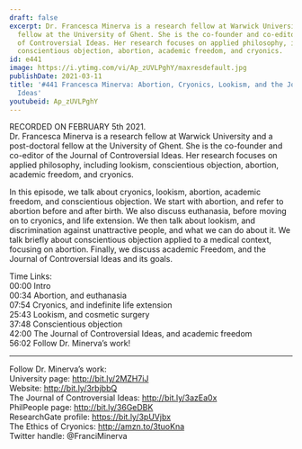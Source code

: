 ```yaml
---
draft: false
excerpt: Dr. Francesca Minerva is a research fellow at Warwick University and a post-doctoral
  fellow at the University of Ghent. She is the co-founder and co-editor of the Journal
  of Controversial Ideas. Her research focuses on applied philosophy, including lookism,
  conscientious objection, abortion, academic freedom, and cryonics.
id: e441
image: https://i.ytimg.com/vi/Ap_zUVLPghY/maxresdefault.jpg
publishDate: 2021-03-11
title: '#441 Francesca Minerva: Abortion, Cryonics, Lookism, and the Journal of Controversial
  Ideas'
youtubeid: Ap_zUVLPghY
---
```

RECORDED ON FEBRUARY 5th 2021.  
Dr. Francesca Minerva is a research fellow at Warwick University and a post-doctoral fellow at the University of Ghent. She is the co-founder and co-editor of the Journal of Controversial Ideas. Her research focuses on applied philosophy, including lookism, conscientious objection, abortion, academic freedom, and cryonics.

In this episode, we talk about cryonics, lookism, abortion, academic freedom, and conscientious objection. We start with abortion, and refer to abortion before and after birth. We also discuss euthanasia, before moving on to cryonics, and life extension. We then talk about lookism, and discrimination against unattractive people, and what we can do about it. We talk briefly about conscientious objection applied to a medical context, focusing on abortion. Finally, we discuss academic Freedom, and the Journal of Controversial Ideas and its goals. 

Time Links:  
00:00 Intro  
00:34  Abortion, and euthanasia  
07:54  Cryonics, and indefinite life extension  
25:43  Lookism, and cosmetic surgery  
37:48  Conscientious objection  
42:00  The Journal of Controversial Ideas, and academic freedom  
56:02  Follow Dr. Minerva’s work!

---

Follow Dr. Minerva’s work:  
University page: http://bit.ly/2MZH7iJ  
Website: http://bit.ly/3rbjbbQ  
The Journal of Controversial Ideas: http://bit.ly/3azEa0x  
PhilPeople page: http://bit.ly/36GeDBK  
ResearchGate profile: https://bit.ly/3pUVjbx  
The Ethics of Cryonics: http://amzn.to/3tuoKna  
Twitter handle: @FranciMinerva
